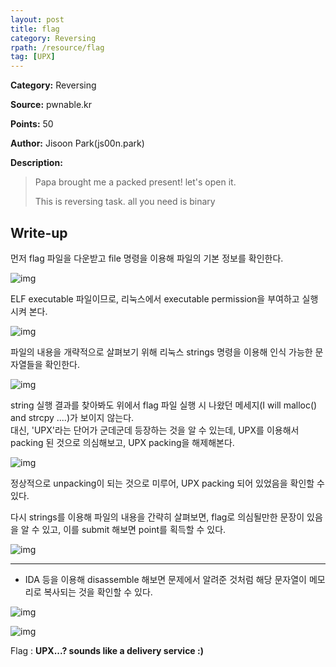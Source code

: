 ```yaml
---
layout: post
title: flag
category: Reversing
rpath: /resource/flag
tag: [UPX] 
---
```


**Category:** Reversing

**Source:** pwnable.kr

**Points:** 50

**Author:** Jisoon Park(js00n.park)

**Description:** 

> Papa brought me a packed present! let's open it.
> 
> This is reversing task. all you need is binary

## Write-up

먼저 flag 파일을 다운받고 file 명령을 이용해 파일의 기본 정보를 확인한다.

![img]({{page.rpath|prepend:site.baseurl}}/file.png)

ELF executable 파일이므로, 리눅스에서 executable permission을 부여하고 실행시켜 본다.

![img]({{page.rpath|prepend:site.baseurl}}/run.png)

파일의 내용을 개략적으로 살펴보기 위해 리눅스 strings 명령을 이용해 인식 가능한 문자열들을 확인한다.

![img]({{page.rpath|prepend:site.baseurl}}/strings1.png)

string 실행 결과를 찾아봐도 위에서 flag 파일 실행 시 나왔던 메세지(I will malloc() and strcpy ....)가 보이지 않는다.  
대신, 'UPX'라는 단어가 군데군데 등장하는 것을 알 수 있는데, UPX를 이용해서 packing 된 것으로 의심해보고, UPX packing을 해제해본다.

![img]({{page.rpath|prepend:site.baseurl}}/upx.png)

정상적으로 unpacking이 되는 것으로 미루어, UPX packing 되어 있었음을 확인할 수 있다.

다시 strings를 이용해 파일의 내용을 간략히 살펴보면, flag로 의심될만한 문장이 있음을 알 수 있고, 이를 submit 해보면 point를 획득할 수 있다.

![img]({{page.rpath|prepend:site.baseurl}}/strings2.png)

***

* IDA 등을 이용해 disassemble 해보면 문제에서 알려준 것처럼 해당 문자열이 메모리로 복사되는 것을 확인할 수 있다.

![img]({{page.rpath|prepend:site.baseurl}}/ida.png)

![img]({{page.rpath|prepend:site.baseurl}}/flag.png)

Flag : **UPX...? sounds like a delivery service :)**
